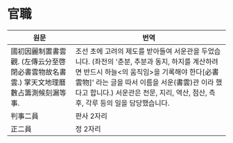 # 官職

| 원문 | 번역 |
|---|---|
| 國初因麗制置書雲觀. (左傳云分至啓閉必書雲物故名書雲.) 掌天文地理曆數占籌測候刻漏等事. | 조선 초에 고려의 제도를 받아들여 서운관을 두었습니다. (좌전의 '춘분, 추분과 동지, 하지를 계산하려면 반드시 하늘<의 움직임>을 기록해야 한다[必書雲物]' 라는 글을 따서 이름을 서운(書雲)관 이라 했다고 합니다.) 서운관은 천문, 지리, 역산, 점산, 측후, 각루 등의 일을 담당했습니다. |
| 判事二員 | 판사 2자리 |
| 正二員 | 정 2자리 |